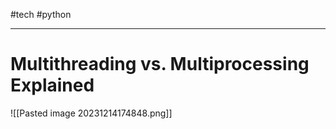 #tech #python 


---
# Multithreading vs. Multiprocessing Explained
![[Pasted image 20231214174848.png]]
